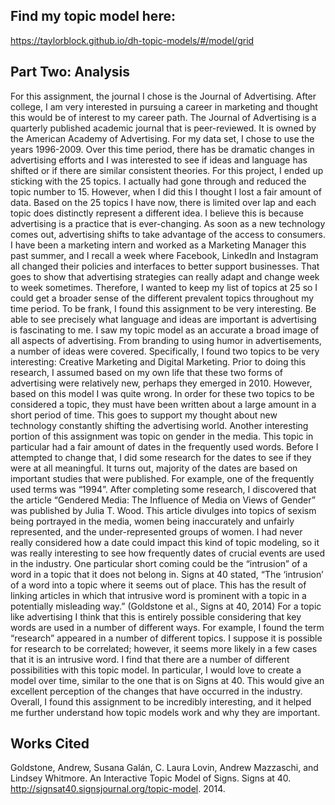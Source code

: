 ## **Find my topic model here:**
https://taylorblock.github.io/dh-topic-models/#/model/grid

## **Part Two: Analysis** 
  For this assignment, the journal I chose is the Journal of Advertising. After college, I am very interested in pursuing a career in marketing and thought this would be of interest to my career path. The Journal of Advertising is a quarterly published academic journal that is peer-reviewed. It is owned by the American Academy of Advertising. For my data set, I chose to use the years 1996-2009. Over this time period, there has be dramatic changes in advertising efforts and I was interested to see if ideas and language has shifted or if there are similar consistent theories. 
	For this project, I ended up sticking with the 25 topics. I actually had gone through and reduced the topic number to 15. However, when I did this I thought I lost a fair amount of data. Based on the 25 topics I have now, there is limited over lap and each topic does distinctly represent a different idea. I believe this is because advertising is a practice that is ever-changing. As soon as a new technology comes out, advertising shifts to take advantage of the access to consumers. I have been a marketing intern and worked as a Marketing Manager this past summer, and I recall a week where Facebook, LinkedIn and Instagram all changed their policies and interfaces to better support businesses. That goes to show that advertising strategies can really adapt and change week to week sometimes. Therefore, I wanted to keep my list of topics at 25 so I could get a broader sense of the different prevalent topics throughout my time period. 
  To be frank, I found this assignment to be very interesting. Be able to see precisely what language and ideas are important is advertising is fascinating to me. I saw my topic model as an accurate a broad image of all aspects of advertising. From branding to using humor in advertisements, a number of ideas were covered. Specifically, I found two topics to be very interesting: Creative Marketing and Digital Marketing. Prior to doing this research, I assumed based on my own life that these two forms of advertising were relatively new, perhaps they emerged in 2010. However, based on this model I was quite wrong. In order for these two topics to be considered a topic, they must have been written about a large amount in a short period of time. This goes to support my thought about new technology constantly shifting the advertising world.
	Another interesting portion of this assignment was topic on gender in the media. This topic in particular had a fair amount of dates in the frequently used words. Before I attempted to change that, I did some research for the dates to see if they were at all meaningful. It turns out, majority of the dates are based on important studies that were published. For example, one of the frequently used terms was “1994”. After completing some research, I discovered that the article “Gendered Media: The Influence of Media on Views of Gender” was published by Julia T. Wood. This article divulges into topics of sexism being portrayed in the media, women being inaccurately and unfairly represented, and the under-represented groups of women. I had never really considered how a date could impact this kind of topic modeling, so it was really interesting to see how frequently dates of crucial events are used in the industry. 
  One particular short coming could be the “intrusion” of a word in a topic that it does not belong in. Signs at 40 stated,  “The ‘intrusion’ of a word into a topic where it seems out of place. This has the result of linking articles in which that intrusive word is prominent with a topic in a potentially misleading way.”  (Goldstone et al., Signs at 40, 2014) For a topic like advertising I think that this is entirely possible considering that key words are used in a number of different ways. For example, I found the term “research” appeared in a number of different topics. I suppose it is possible for research to be correlated; however, it seems more likely in a few cases that it is an intrusive word. I find that there are a number of different possibilities with this topic model. In particular, I would love to create a model over time, similar to the one that is on Signs at 40. This would give an excellent perception of the changes that have occurred in the industry. Overall, I found this assignment to be incredibly interesting, and it helped me further understand how topic models work and why they are important. 



## **Works Cited**
Goldstone, Andrew, Susana Galán, C. Laura Lovin, Andrew Mazzaschi, and Lindsey Whitmore. An Interactive Topic Model of Signs.         Signs at 40. http://signsat40.signsjournal.org/topic-model. 2014.
